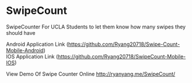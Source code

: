 # SwipeCount
SwipeCounter For UCLA Students to let them know how many swipes they should have


Android Application Link (https://github.com/Ryang20718/Swipe-Count-Mobile-Android)        
IOS Application Link (https://github.com/Ryang20718/SwipeCount-Mobile-IOS)



View Demo Of Swipe Counter Online http://ryanyang.me/SwipeCount/

